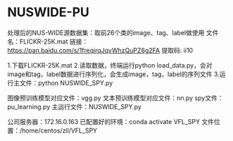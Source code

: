 # NUSWIDE-PU

处理后的NUS-WIDE源数据集：取前26个类的image、tag、label做使用
文件名：FLICKR-25K.mat
链接：https://pan.baidu.com/s/1freqirqJqvWhzQuPZ6g2FA 提取码: ii10

1.下载FLICKR-25K.mat
2.读取数据，终端运行python load_data.py，会对image和tag，label数据进行序列化，会生成image，tag，label的序列文件
3.运行主文件：python NUSWIDE_SPY.py

图像预训练模型对应文件：vgg.py
文本预训练模型对应文件：nn.py
spy文件：pu_learning.py
主运行文件：NUSWIDE_SPY.py

公司服务器：172.16.0.163
已配置好的环境：conda activate VFL_SPY
文件位置：/home/centos/zll/VFL_SPY
